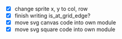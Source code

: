 * [x] change sprite x, y to col, row
* [x] finish writing is_at_grid_edge?
* [x] move svg canvas code into own module
* [x] move svg square code into own module